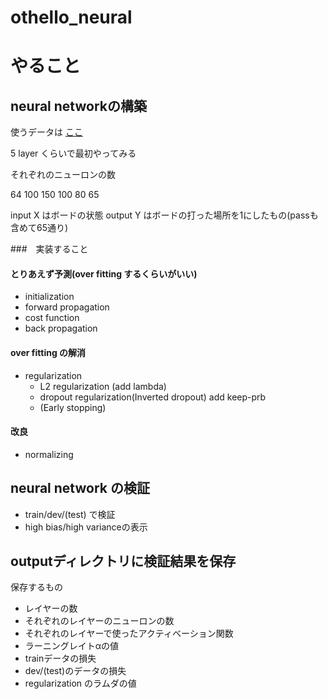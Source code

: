 # othello_neural

# やること
## neural networkの構築

使うデータは [ここ](https://www.skatgame.net/mburo/ggs/game-archive/Othello/)

5 layer くらいで最初やってみる

それぞれのニューロンの数

64 100 150 100 80 65 

input X はボードの状態
output Y はボードの打った場所を1にしたもの(passも含めて65通り)


###　実装すること

#### とりあえず予測(over fitting するくらいがいい)

- initialization
- forward propagation
- cost function
- back propagation


#### over fitting の解消
- regularization 
  - L2 regularization (add lambda) 
  - dropout regularization(Inverted dropout) add keep-prb
  - (Early stopping)

#### 改良
- normalizing

## neural network の検証

- train/dev/(test) で検証
- high bias/high varianceの表示

## outputディレクトリに検証結果を保存
保存するもの

- レイヤーの数
- それぞれのレイヤーのニューロンの数
- それぞれのレイヤーで使ったアクティベーション関数
- ラーニングレイトαの値
- trainデータの損失
- dev/(test)のデータの損失
- regularization のラムダの値
